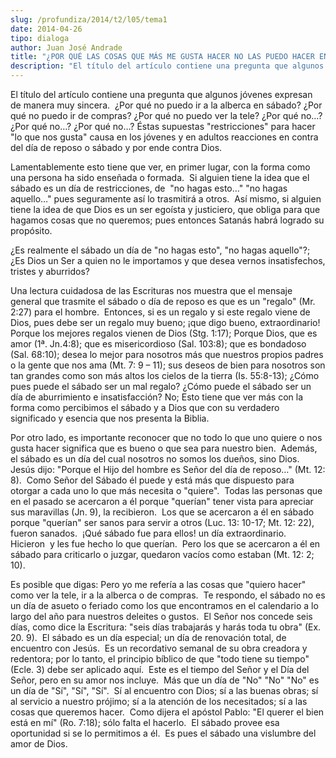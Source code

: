 ```yaml
---
slug: /profundiza/2014/t2/l05/tema1
date: 2014-04-26
tipo: dialoga
author: Juan José Andrade
title: "¿POR QUÉ LAS COSAS QUE MÁS ME GUSTA HACER NO LAS PUEDO HACER EN SÁBADO?"
description: "El título del artículo contiene una pregunta que algunos jóvenes expresan de  manera muy sincera. ¿Por qué no puedo ir a la alberca en sábado? ¿Por qué no  puedo ir de compras? ¿Por qué no puedo ver la tele? ¿Por qué no…? ¿Por qué no…?  ¿Por qué no…? Éstas supuestas “restricci..."
---
```


El título del artículo contiene una pregunta que algunos jóvenes expresan de manera muy sincera.  ¿Por qué no puedo ir a la alberca en sábado? ¿Por qué no puedo ir de compras? ¿Por qué no puedo ver la tele? ¿Por qué no…? ¿Por qué no…? ¿Por qué no…? Éstas supuestas "restricciones" para hacer "lo que nos gusta" causa en los jóvenes y en adultos reacciones en contra del día de reposo o sábado y por ende contra Dios.

Lamentablemente esto tiene que ver, en primer lugar, con la forma como una persona ha sido enseñada o formada.  Si alguien tiene la idea que el sábado es un día de restricciones, de  "no hagas esto…" "no hagas aquello…" pues seguramente así lo trasmitirá a otros.  Así mismo, si alguien tiene la idea de que Dios es un ser egoísta y justiciero, que obliga para que hagamos cosas que no queremos; pues entonces Satanás habrá logrado su propósito.

¿Es realmente el sábado un día de "no hagas esto", "no hagas aquello"?; ¿Es Dios un Ser a quien no le importamos y que desea vernos insatisfechos, tristes y aburridos?

Una lectura cuidadosa de las Escrituras nos muestra que el mensaje general que trasmite el sábado o día de reposo es que es un "regalo" (Mr. 2:27) para el hombre.  Entonces, si es un regalo y si este regalo viene de Dios, pues debe ser un regalo muy bueno; ¡que digo bueno, extraordinario!  Porque los mejores regalos vienen de Dios (Stg. 1:17); Porque Dios, que es amor (1ª. Jn.4:8); que es misericordioso (Sal. 103:8); que es bondadoso (Sal. 68:10); desea lo mejor para nosotros más que nuestros propios padres o la gente que nos ama (Mt. 7: 9 – 11); sus deseos de bien para nosotros son tan grandes como son más altos los cielos de la tierra (Is. 55:8-13); ¿Cómo pues puede el sábado ser un mal regalo? ¿Cómo puede el sábado ser un día de aburrimiento e insatisfacción? No; Esto tiene que ver más con la forma como percibimos el sábado y a Dios que con su verdadero significado y esencia que nos presenta la Biblia.

Por otro lado, es importante reconocer que no todo lo que uno quiere o nos gusta hacer significa que es bueno o que sea para nuestro bien.  Además, el sábado es un día del cual nosotros no somos los dueños, sino Dios.  Jesús dijo: "Porque el Hijo del hombre es Señor del día de reposo…" (Mt. 12: 8).  Como Señor del Sábado él puede y está más que dispuesto para otorgar a cada uno lo que más necesita o "quiere".  Todas las personas que en el pasado se acercaron a él porque "querían" tener vista para apreciar sus maravillas (Jn. 9), la recibieron.  Los que se acercaron a él en sábado porque "querían" ser sanos para servir a otros (Luc. 13: 10-17; Mt. 12: 22), fueron sanados.  ¡Qué sábado fue para ellos! un día extraordinario.  Hicieron  y les fue hecho lo que querían.  Pero los que se acercaron a él en sábado para criticarlo o juzgar, quedaron vacíos como estaban (Mt. 12: 2; 10).

Es posible que digas: Pero yo me refería a las cosas que "quiero hacer" como ver la tele, ir a la alberca o de compras.  Te respondo, el sábado no es un día de asueto o feriado como los que encontramos en el calendario a lo largo del año para nuestros deleites o gustos.  El Señor nos concede seis días, como dice la Escritura: "seis días trabajarás y harás toda tu obra" (Ex. 20. 9).  El sábado es un día especial; un día de renovación total, de encuentro con Jesús.  Es un recordativo semanal de su obra creadora y redentora; por lo tanto, el principio bíblico de que "todo tiene su tiempo" (Ecle. 3) debe ser aplicado aquí.  Este es el tiempo del Señor y el Día del Señor, pero en su amor nos incluye.  Más que un día de "No" "No" "No" es un día de "Sí", "Sí", "Sí".  Sí al encuentro con Dios; sí a las buenas obras; sí al servicio a nuestro prójimo; sí a la atención de los necesitados; sí a las cosas que queremos hacer.  Como dijera el apóstol Pablo: "El querer el bien está en mí" (Ro. 7:18); sólo falta el hacerlo.  El sábado provee esa oportunidad si se lo permitimos a él.  Es pues el sábado una vislumbre del amor de Dios.
